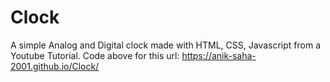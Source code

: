 # Clock
A simple Analog and Digital clock made with HTML, CSS, Javascript from a Youtube Tutorial.
Code above for this url: https://anik-saha-2001.github.io/Clock/
